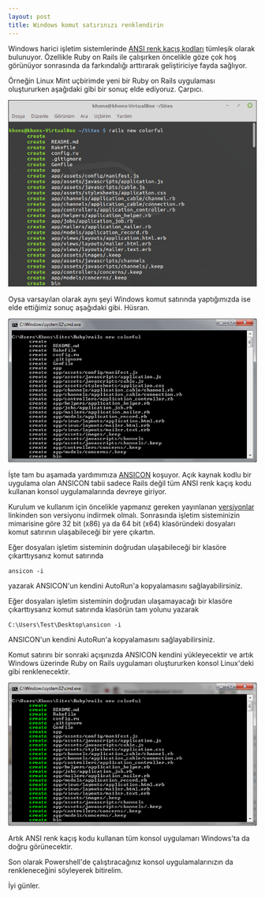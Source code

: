 ```yaml
---
layout: post
title: Windows komut satırınızı renklendirin
---
```

Windows harici işletim sistemlerinde [ANSI renk kaçış kodları](https://en.wikipedia.org/wiki/ANSI_escape_code) tümleşik olarak bulunuyor.
Özellikle Ruby on Rails ile çalışırken öncelikle göze çok hoş görünüyor sonrasında da farkındalığı arttırarak geliştiriciye fayda sağlıyor.

Örneğin Linux Mint uçbirimde yeni bir Ruby on Rails uygulaması oluştururken aşağıdaki gibi bir sonuç elde ediyoruz. Çarpıcı.

![Linux Mint](/assets/images/linux_cmd.png)

Oysa varsayılan olarak aynı şeyi Windows komut satırında yaptığımızda ise elde ettiğimiz sonuç aşağıdaki gibi. Hüsran.

![Windows Renksiz](/assets/images/windows_renksiz_cmd.png)

İşte tam bu aşamada yardımımıza [ANSICON](https://github.com/adoxa/ansicon) koşuyor. Açık kaynak kodlu bir uygulama olan ANSICON tabii sadece Rails değil tüm ANSI renk kaçış kodu kullanan konsol uygulamalarında devreye giriyor.

Kurulum ve kullanım için öncelikle yapmanız gereken yayınlanan [versiyonlar](https://github.com/adoxa/ansicon/releases) linkinden son versiyonu indirmek olmalı. Sonrasında işletim sisteminizin mimarisine göre 32 bit (x86) ya da 64 bit (x64) klasöründeki dosyaları komut satırının ulaşabileceği bir yere çıkartın.

Eğer dosyaları işletim sisteminin doğrudan ulaşabileceği bir klasöre çıkarttıysanız komut satırında

    ansicon -i

yazarak ANSICON'un kendini AutoRun'a kopyalamasını sağlayabilirsiniz.

Eğer dosyaları işletim sisteminin doğrudan ulaşamayacağı bir klasöre çıkarttıysanız komut satırında klasörün tam yolunu yazarak

    C:\Users\Test\Desktop\ansicon -i

ANSICON'un kendini AutoRun'a kopyalamasını sağlayabilirsiniz.

Komut satırını bir sonraki açışınızda ANSICON kendini yükleyecektir ve artık Windows üzerinde Ruby on Rails uygulamarı oluştururken konsol Linux'deki gibi renklenecektir.

![Windows Renkli](/assets/images/windows_renkli_cmd.png)

Artık ANSI renk kaçış kodu kullanan tüm konsol uygulamarı Windows'ta da doğru görünecektir.

Son olarak Powershell'de çalıştıracağınız konsol uygulamalarınızın da renkleneceğini söyleyerek bitirelim.

İyi günler.

